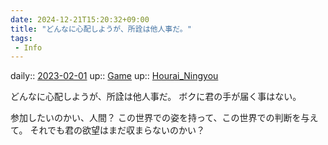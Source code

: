 ```yaml
---
date: 2024-12-21T15:20:32+09:00
title: "どんなに心配しようが、所詮は他人事だ。"
tags:
 - Info
---
```


daily:: [2023-02-01](/Daily_Note/2023-02-01.md)
up:: [Game](Bar/Novel/Topics/Game.md)
up:: [Hourai_Ningyou](Bar/Novel/Touhou_Project/Hourai_Ningyou.md)

どんなに心配しようが、所詮は他人事だ。
ボクに君の手が届く事はない。

参加したいのかい、人間？
この世界での姿を持って、この世界での判断を与えて。
それでも君の欲望はまだ収まらないのかい？


